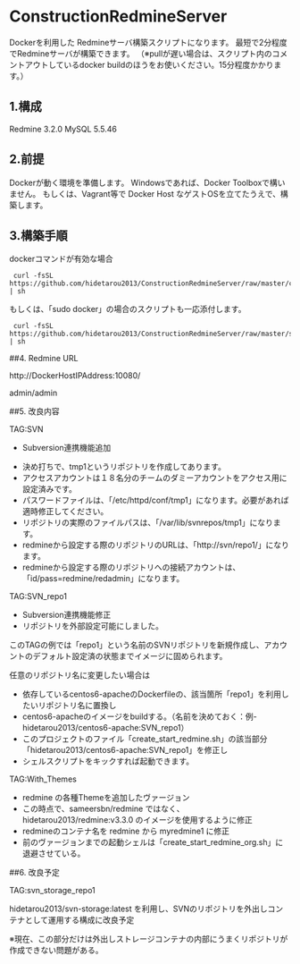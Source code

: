 # ConstructionRedmineServer

Dockerを利用した Redmineサーバ構築スクリプトになります。
最短で2分程度でRedmineサーバが構築できます。
（※pullが遅い場合は、スクリプト内のコメントアウトしているdocker buildのほうをお使いください。15分程度かかります。）

## 1.構成

Redmine 3.2.0
MySQL   5.5.46

## 2.前提

Dockerが動く環境を準備します。
Windowsであれば、Docker Toolboxで構いません。
もしくは、Vagrant等で Docker Host なゲストOSを立てたうえで、構築します。

## 3.構築手順

dockerコマンドが有効な場合


```
 curl -fsSL https://github.com/hidetarou2013/ConstructionRedmineServer/raw/master/create_start_redmine.sh | sh
```


もしくは、「sudo docker」の場合のスクリプトも一応添付します。


```
 curl -fsSL https://github.com/hidetarou2013/ConstructionRedmineServer/raw/master/sudo_create_start_redmine.sh | sh
```

##4. Redmine URL

http://DockerHostIPAddress:10080/

admin/admin

##5. 改良内容

TAG:SVN

+ Subversion連携機能追加

- 決め打ちで、tmp1というリポジトリを作成してあります。
- アクセスアカウントは１８名分のチームのダミーアカウントをアクセス用に設定済みです。
- パスワードファイルは、「/etc/httpd/conf/tmp1」になります。必要があれば適時修正してください。
- リポジトリの実際のファイルパスは、「/var/lib/svnrepos/tmp1」になります。
- redmineから設定する際のリポジトリのURLは、「http://svn/repo1/」になります。
- redmineから設定する際のリポジトリへの接続アカウントは、「id/pass=redmine/redadmin」になります。


TAG:SVN_repo1

+ Subversion連携機能修正
+ リポジトリを外部設定可能にしました。

このTAGの例では「repo1」という名前のSVNリポジトリを新規作成し、アカウントのデフォルト設定済の状態までイメージに固められます。
 
任意のリポジトリ名に変更したい場合は

+ 依存しているcentos6-apacheのDockerfileの、該当箇所「repo1」を利用したいリポジトリ名に置換し
+ centos6-apacheのイメージをbuildする。（名前を決めておく：例- hidetarou2013/centos6-apache:SVN_repo1）
+ このプロジェクトのファイル「create_start_redmine.sh」の該当部分「hidetarou2013/centos6-apache:SVN_repo1」を修正し
+ シェルスクリプトをキックすれば起動できます。

TAG:With_Themes

+ redmine の各種Themeを追加したヴァージョン
+ この時点で、sameersbn/redmine ではなく、hidetarou2013/redmine:v3.3.0 のイメージを使用するように修正
+ redmineのコンテナ名を redmine から myredmine1 に修正
+ 前のヴァージョンまでの起動シェルは「create_start_redmine_org.sh」に退避させている。

##6. 改良予定

TAG:svn_storage_repo1

hidetarou2013/svn-storage:latest
を利用し、SVNのリポジトリを外出しコンテナとして運用する構成に改良予定

※現在、この部分だけは外出しストレージコンテナの内部にうまくリポジトリが作成できない問題がある。

